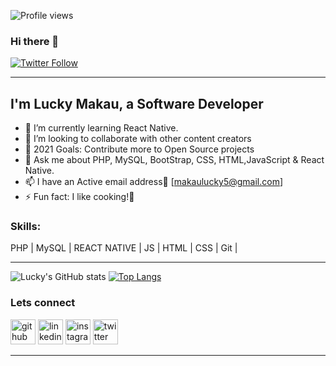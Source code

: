 ![Profile views](https://gpvc.arturio.dev/makaulucky)


### Hi there 👋  
[![Twitter Follow](https://img.shields.io/twitter/follow/makaulucky?color=1DA1F2&logo=twitter&style=for-the-badge)](https://twitter.com/intent/follow?original_referer=https%3A%2F%2Fgithub.com%2Fmakauluckyr&screen_name=makaulucky)
<hr>

## I'm Lucky Makau, a Software Developer

- 🌱 I’m currently learning React Native.
- 👯 I’m looking to collaborate with other content creators
- 🥅 2021 Goals: Contribute more to Open Source projects
- 💬 Ask me about PHP, MySQL, BootStrap, CSS, HTML,JavaScript & React Native.
- 📫 I have an Active email address🤣 [makaulucky5@gmail.com]
- ⚡ Fun fact: I like cooking!🤣

### Skills: 
PHP | MySQL | REACT NATIVE | JS | HTML | CSS | Git |

<hr>

![Lucky's GitHub stats](https://github-readme-stats.vercel.app/api?username=makaulucky&show_icons=true&theme=radical)
[![Top Langs](https://github-readme-stats.vercel.app/api/top-langs/?username=makaulucky&layout=compact)](https://github.com/makaulucky/github-readme-stats)  


### Lets connect

[<img src='https://cdn.jsdelivr.net/npm/simple-icons@3.0.1/icons/github.svg' alt='github' height='40'>](https://github.com/makaulucky)  [<img src='https://cdn.jsdelivr.net/npm/simple-icons@3.0.1/icons/linkedin.svg' alt='linkedin' height='40'>](https://www.linkedin.com/in/makaulucky/)  [<img src='https://cdn.jsdelivr.net/npm/simple-icons@3.0.1/icons/instagram.svg' alt='instagram' height='40'>](https://www.instagram.com/its_makaujr/)  [<img src='https://cdn.jsdelivr.net/npm/simple-icons@3.0.1/icons/twitter.svg' alt='twitter' height='40'>](https://twitter.com/makaulucky) 


<hr>

